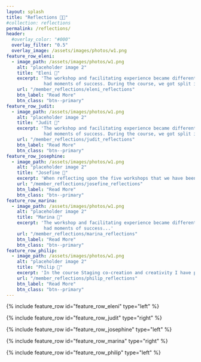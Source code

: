 ```yaml
---
layout: splash
title: "Reflections 🍂🍎"
#collection: reflections
permalink: /reflections/
header:
  #overlay_color: "#000"
  overlay_filter: "0.5"
  overlay_image: /assets/images/photos/w1.png
feature_row_eleni:
  - image_path: /assets/images/photos/w1.png
    alt: "placeholder image 2"
    title: "Eleni 🍁"
    excerpt: 'The workshop and facilitating experience became different for me after this course. In our team, we faced challenges, but we also 
              had moments of success. During the course, we got split into groups, and the following week, two new members joined us.'
    url: "/member_reflections/eleni_reflections"
    btn_label: "Read More"
    btn_class: "btn--primary"
feature_row_judit:
  - image_path: /assets/images/photos/w1.png
    alt: "placeholder image 2"
    title: "Judit 🌺"
    excerpt: 'The workshop and facilitating experience became different for me after this course. In our team, we faced challenges, but we also 
              had moments of success. During the course, we got split into groups, and the following week, two new members joined us.'
    url: "/member_reflections/judit_reflections"
    btn_label: "Read More"
    btn_class: "btn--primary"
feature_row_josephine:
  - image_path: /assets/images/photos/w1.png
    alt: "placeholder image 2"
    title: "Josefine 🌻"
    excerpt: 'When reflecting upon the five workshops that we have been developing and performing over the past 13 weeks, three main things come to mind...'
    url: "/member_reflections/josefine_reflections"
    btn_label: "Read More"
    btn_class: "btn--primary"
feature_row_marina:
  - image_path: /assets/images/photos/w1.png
    alt: "placeholder image 2"
    title: "Marina 🌼"
    excerpt: 'The workshop and facilitating experience became different for me after this course. In our team, we faced challenges, but we also 
              had moments of success...'
    url: "/member_reflections/marina_reflections"
    btn_label: "Read More"
    btn_class: "btn--primary"
feature_row_philip:
  - image_path: /assets/images/photos/w1.png
    alt: "placeholder image 2"
    title: "Philip 🪻"
    excerpt: 'In the course Staging co-creation and creativity I have partaken and immersed myself in the group activities surrounding the partaking, the development and execution of five co-creation workshops with the focus being universal design in a music festival context...'
    url: "/member_reflections/philip_reflections"
    btn_label: "Read More"
    btn_class: "btn--primary"
---
```


{% include feature_row id="feature_row_eleni" type="left" %}

{% include feature_row id="feature_row_judit" type="right" %}

{% include feature_row id="feature_row_josephine" type="left" %}

{% include feature_row id="feature_row_marina" type="right" %}

{% include feature_row id="feature_row_philip" type="left" %}